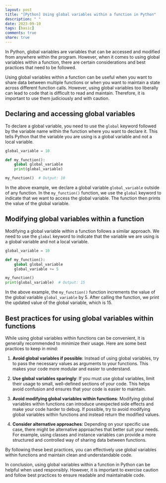```yaml
---
layout: post
title: "[Python] Using global variables within a function in Python"
description: " "
date: 2023-09-10
tags: [basic]
comments: true
share: true
---
```


In Python, global variables are variables that can be accessed and modified from anywhere within the program. However, when it comes to using global variables within a function, there are certain considerations and best practices that need to be followed.

Using global variables within a function can be useful when you want to share data between multiple functions or when you want to maintain a state across different function calls. However, using global variables too liberally can lead to code that is difficult to read and maintain. Therefore, it is important to use them judiciously and with caution.

## Declaring and accessing global variables

To declare a global variable, you need to use the `global` keyword followed by the variable name within the function where you want to declare it. This tells Python that the variable you are using is a global variable and not a local variable.

```python
global_variable = 10

def my_function():
    global global_variable
    print(global_variable)

my_function()  # Output: 10
```

In the above example, we declare a global variable `global_variable` outside of any function. In the `my_function()` function, we use the `global` keyword to indicate that we want to access the global variable. The function then prints the value of the global variable.

## Modifying global variables within a function

Modifying a global variable within a function follows a similar approach. We need to use the `global` keyword to indicate that the variable we are using is a global variable and not a local variable.

```python
global_variable = 10

def my_function():
    global global_variable
    global_variable += 5

my_function()
print(global_variable)  # Output: 15
```

In the above example, the `my_function()` function increments the value of the global variable `global_variable` by 5. After calling the function, we print the updated value of the global variable, which is 15.

## Best practices for using global variables within functions

While using global variables within functions can be convenient, it is generally recommended to minimize their usage. Here are some best practices to keep in mind:

1. **Avoid global variables if possible**: Instead of using global variables, try to pass the necessary values as arguments to your functions. This makes your code more modular and easier to understand.

2. **Use global variables sparingly**: If you must use global variables, limit their usage to small, well-defined sections of your code. This helps avoid confusion and ensures that your code is easier to maintain.

3. **Avoid modifying global variables within functions**: Modifying global variables within functions can introduce unexpected side effects and make your code harder to debug. If possible, try to avoid modifying global variables within functions and instead return the modified values.

4. **Consider alternative approaches**: Depending on your specific use case, there might be alternative approaches that better suit your needs. For example, using classes and instance variables can provide a more structured and controlled way of sharing data between functions.

By following these best practices, you can effectively use global variables within functions and maintain clean and understandable code.

In conclusion, using global variables within a function in Python can be helpful when used responsibly. However, it is important to exercise caution and follow best practices to ensure readable and maintainable code.